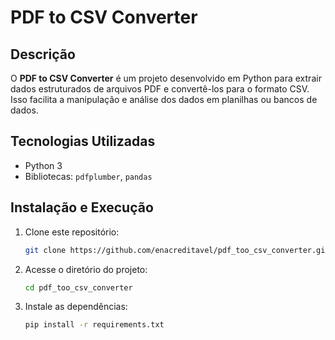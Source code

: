 # PDF to CSV Converter

## Descrição
O **PDF to CSV Converter** é um projeto desenvolvido em Python para extrair dados estruturados de arquivos PDF e convertê-los para o formato CSV. Isso facilita a manipulação e análise dos dados em planilhas ou bancos de dados.

## Tecnologias Utilizadas
- Python 3
- Bibliotecas: `pdfplumber`, `pandas`

## Instalação e Execução
1. Clone este repositório:
   ```sh
   git clone https://github.com/enacreditavel/pdf_too_csv_converter.git
   ```
2. Acesse o diretório do projeto:
   ```sh
   cd pdf_too_csv_converter
   ```
3. Instale as dependências:
   ```sh
   pip install -r requirements.txt
   ```
